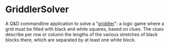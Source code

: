 # GriddlerSolver

A Q&D commandline application to solve a "[griddler](https://en.wikipedia.org/wiki/Nonogram)": 
a logic game where a grid must be filled with black and white squares, based on clues.
The clues describe per row or column the lengths of the various stretches of black blocks there, which are separated by at least one white block.
